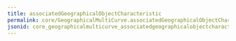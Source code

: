 ```yaml
---
title: associatedGeographicalObjectCharacteristic
permalink: core/GeographicalMultiCurve.associatedGeographicalObjectCharacteristic.html
jsonid: core_geographicalmulticurve_associatedgeographicalobjectcharacteristic
---
```

